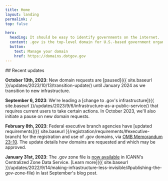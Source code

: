 ```yaml
---
title: Home
layout: landing
permalink: /
top: false

hero:
  heading: It should be easy to identify governments on the internet.
  content: .gov is the top-level domain for U.S.-based government organizations.
  button:
    text: Manage your domain
    href: https://domains.dotgov.gov
---
```


<section class="usa-section">
  <div class="usa-grid usa-content">
<div class="usa-width-one-third">
## Recent updates
</div>

<div class="usa-width-two-thirds">

**October 13th, 2023**: New domain requests are [paused]({{ site.baseurl }}/updates/2023/10/13/transition-update/) until January 2024 as we transition to new infrastructure.

**September 6, 2023**: We're leading a [change to .gov's infrastructure]({{ site.baseurl }}/updates/2023/9/6/infrastructure-as-a-public-service/) that requires current users to take certain actions. In October 2023, we'll also initiate a pause on new domain requests.

**February 8th, 2023**: Federal executive branch agencies have [updated requirements]({{ site.baseurl }}/registration/requirements/#executive-branch) for the registration and use of .gov domains, via [OMB Memorandum 23-10](https://www.whitehouse.gov/wp-content/uploads/2023/02/M-23-10-DOTGOV-Act-Guidance.pdf). The update details how domains are requested and which may be approved.

**January 31st, 2023**: The .gov zone file is [now available](https://czds.icann.org/home) in ICANN's Centralized Zone Data Service. [Learn more]({{ site.baseurl }}/updates/2022/9/14/making-infrastructure-less-invisible/#publishing-the-gov-zone-file) in last September's blog post.